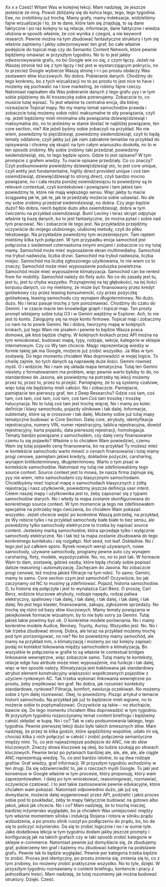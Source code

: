 Xx x x Cześć! Witam Was w kolejnej lekcji. Mam nadzieję, że jeszcze jesteście ze mną. Powoli zbliżamy się do końca tego, tego, tego tygodnia. Eee, no zrobiliśmy już trochę. Mamy grafy, mamy indeksacje, widzieliśmy fajne wizualizacje i to, że te dane, które tam się znajdują, to są dane faktyczne i po raz kolejny to są relacje, informacje, dane faktyczne i wiedza ułożona w sposób właśnie, że coś wynika z czegoś, a nie keyword research. Pewnie można na tym zbudować fantastyczne struktury i tym się właśnie zajmiemy i jakby odwzorowywać ten graf, bo całe właśnie podejście do topical map czy do Semantic Content Network, które pewnie będziemy omawiać w przyszłym tygodniu. No to to jest jakby odwzorowywanie grafu, no bo Google wie co się, z czym łączy. Jeżeli na Waszej stronie też się z tym łączy i też jest w wystarczającym pokryciu, no to przecież Google wybierze Waszą stronę i-i-i po prostu obdarzy Was zestawem słów kluczowych. No dobra. Pobieranie danych. Chodźmy do tego konkretu, bo z tych wizualizacji no to po prostu to jest nice to have i możemy się pochwalić na I love marketing, że robimy fajne rzeczy. Natomiast napisałem dla Was pobieranie danych z tego grafu yyy i w tym sobie pójdziemy do AI troszeczkę sobie potrenujemy. Zobaczcie to, co musicie tutaj wpisać. To jest właśnie ta centralna encja, dla której rozważacie Topical mapy. No my mamy temat samochodów prawda i zobaczcie tutaj możemy sobie robić maksymalne te siły powiązania, czyli np. jeżeli będziemy mieli minimalna siła powiązania dziewięćdziesiąt i maksymalna sto, no to jesteśmy w stanie dostać te najbliżej powiązane, ten core section, nie? Ale jeżeli byśmy sobie zobaczyli na przykład. No nie wiem, powiedzmy to pięćdziesiąt, powiedzmy siedemdziesiąt, czyli to będą tematy oddalone, czyli jakby już jak nam zabraknie tematów na przykład do opisywania i chcemy się skupić na tym całym wianuszku dookoła, no to w ten sposób zrobimy. My sobie zrobimy taki przedział, powiedzmy siedemdziesiąt, sto, to tego będzie sporo. Gdzie to jest opisane? W tym prompcie z grafem wiedzy. Tu macie opisane przedziały. Co co znaczy? Czyli podsumowanie powiedzmy dziewięćdziesiąt sto, to jest core unique, czyli entity jest fundamentalne, highly direct provided unique i coś tam osiemdziesiąt, dziewięćdziesiąt to strong direct, czyli bardzo mocno powiązane, no i cała reszta poniżej osiemdziesięciu to powiedzmy są te relevant contextual, czyli kontekstowe i powiązane i tam jakieś tam powiedzmy te, które nie mają większego sensu. Więc jakby tu macie ściągawkę jak te, jak te, jak te przedziały możecie sobie ustawiać. No ale my sobie zrobimy przedział siedemdziesiąt, no dobra. Czy jego będzie dużo? No dobra, niech będzie dużo albo osiemdziesiąt, dobra w tym ćwiczeniu na przykład osiemdziesiąt. Bum! Lecimy i teraz skrypt odpytuje właśnie tą bazę danych, bo to jest fantastyczne, że można pytać i sobie nad tym pracować. No i zobaczcie ile tego jest. Na przykładzie przejdźmy oczywiście do mojego ulubionego, ulubionej metody, czyli do pliku tekstowego. Na przykładzie powiedzmy tym wcześniejszym. Tam raptem mieliśmy kilka tych połączeń. W tym przypadku encja samochód jest połączona z siedemset czternastoma innymi encjami i zobaczcie co my tutaj mamy. Samochód może mieć wyposażenie ekran multimedialny. Samochód ma trybut nadwozia, liczba drzwi. Samochód ma trybut nadwozia, liczba miejsc. Samochód ma liczbę zgłoszonego użytkowania, to nie wiem co to znaczy. Samochód może mieć wyposażenie poduszka powietrzna. Samochód może mieć wyposażenie klimatyzacja. Samochód can be rented from for mobility. Samochód należy do floty auto. No co do zasady jest tu, jest tu, jest tu chyba wszystko. Przynajmniej na tej głębokości, na tej ilości korpusu danych, co my mieliśmy, że może być finansowany przez kredyt gotówkowy czy przez leasing konsumencki, czy przez pożyczkę gotówkową, leasing samochodu czy wynajem długoterminowy. No dużo, dużo. No i teraz pasuje trochę z tym porozmawiać. Chodźmy do czatu do Gemini. I w czacie macie ten knowledge graph i topical map. Ten prosty prompt wklejamy sobie tutaj O3 i w Gemini wejdźmy w Explorer. Ach, to nie jest to konto. Zalogujmy się na moje konto firmowe. Topical map i zobaczmy co nam na to powie Gemini. No i dobra, tworzymy mapę w kolejnych krokach, już tego Wam nie pisałem i pewnie to będzie Wasza praca domowa, jak ktoś będzie chętny. W kolejnych krokach przez API można na tym wnioskować, budować mapę, typy, rodzaje, sekcje, kategorie w sklepie internetowym. Czy co Wy tam chcecie. Mając reprezentację wiedzy w formie takiej jak ma Google, możecie już zrobić wszystko. Ja Was w tym zostawię. Do tego momentu chciałem Was doprowadzić w mojej logice. To chwilę zajmie, bo tych danych są naprawdę duże ilości. Gemini również myśli. O i widzicie. No i nam się układa mapa tematyczna. Tutaj ten Gemini niestety z formatowaniem ma problem, więc pewnie warto byłoby to do, no standardowo do Jasona, ale powiedzmy na potrzeby tej lekcji możemy przez to, przez to, przez to przejść. Pamiętajmy, że to są systemy czatowe, więc tutaj nie będziemy mieli całości. No i zobaczcie. Pamiętacie, pamiętacie ten pierwszy graf, ten z Deep Researchu? Gdzie coś tam, coś tam, coś tam, coś tam, coś tam, coś tam.Coś tam troszkę i troszkę halucynacja. No to tutaj coś tam jest trochę więcej. No i mamy po kolei: definicje i klasy samochodu, pojazdy silnikowe i tak dalej. Informacje, subtematy, które są w crossover i tak dalej. Możemy sobie już tutaj mapy tematyczne budować w Core Section. Dalej core, atrybuty, identyfikacja rejestracyjna, numery VIN, numer rejestracyjny, tablica rejestracyjna, dowód rejestracyjny, karta pojazdu, data pierwszej rejestracji, homologacja. Tematy bardzo powiązane z samochodem, czy dalej ceny finansowanie czemu tu się pojawiło? Właśnie o to chciałem Wam powiedzieć, czemu Wam się tutaj pojawiło cenę finansowania, bo na przykład Ty możesz mieć w kontekście samochodu warto mówić o cenach finansowania i tutaj mamy progi cenowe, pamiętam jakieś kredyty, dokładnie pożyczki, carsharing, wynajem krótkoterminowy, długoterminowy. Warto o tym pisać w kontekście samochodów. Natomiast my tutaj nie zdefiniowaliśmy tego source context. Source context jest to mowa, że nasza firma zajmuje się, yyy nie wiem, retro samochodami czy klasycznymi samochodami. Chcielibyśmy mieć topical mapę o samochodach klasycznych z żółtą rejestracją i nasz użytkownik, powiedzmy jeszcze definicja user intent. Celem naszej mapy i użytkownika jest to, żeby zapoznać się z typami samochodów starych. No i wtedy ta mapa zostanie skonfigurowana do konkretnego source context. W tym momencie ja tego nie zdefiniowałem specjalnie na potrzeby tego ćwiczenia, bo chciałem Wam pokazać wszystko. Jeżeli chcecie wejść po konkretne Waszą potrzebę, na przykład, że Wy robicie tylko i na przykład samochody białe białe to bez sensu, ale powiedzmy tylko samochody elektryczne to trzeba by napisać source content. Jesteśmy marką samochodów, która sprzedaje tylko i wyłącznie samochody elektryczne. No i tak też ta mapa zostanie zbudowana do tego konkretnego kontekstu i się rozgałęzi. Not seed, not leaf. Dokładnie. No i tego jest już całkiem sporo. Rynek nowych wersji używanych, nowe samochody, używane samochody, programy pewne auto czy wynajem carsharing, floty, modele, wypożyczalnie. No, no, no to jest tak. W formacie Wam to dam, zostawię, gdzieś osoby, które będą chciały sobie popisać dalsze reasoning i automatyzację. Zachęcam do Jasona. No zobaczcie progi cenowe, też można jakieś filtracje na tym robić. To samo. Gemini, mamy to samo. Core section czym jest samochód? Oczywiście, bo jak zaczynamy od NC to musimy ją zdefiniować. Pojazd, historia samochodów. O, tu historia się połączyła i jest to wynalazca Carl Benz. O proszę, Carl Benz, widzicie kluczowe atrybuty, rodzaje napędu, rodzaj paliwa elektryczny, spalinowy i tak dalej, i tak dalej, i tak dalej, i tak dalej, i tak dalej. No jest tego klaster, finansowanie, zakupy, zgłoszenie sprzedaży. No trochę się różni od bazy słów kluczowych. Mamy tematy powiązania w jakiejkolwiek formacie wizualnym, by to nie było sorry za Gemini. Tutaj jakieś takie powinny być ok. O konkretne modele porównania. No i mamy konkretne modele Audice, Renówy, Toyoty, Aurisy. Wszystko jest. No. No i tak trzeba zbudować stronę. Dobra, ale teraz na przykład możemy trochę pod tym porizonigować, no nie? No bo powiedzmy mamy samochód, ale mamy na przykład mm, o klimatyzację i możemy po raz kolejny zapisać: podaj mi kontekst linkowania między samochodem a klimatyzacją. Bo wszystkie te połączenia w grafie to są właśnie te contextual bridges linkowanie wewnętrzne, więc zobaczcie samo. Tutaj mamy te konteksty, relacje edge has atribute może mieć wyposażenie, ma funkcje i tak dalej, więc w ten sposób należy. Klimatyzacja jest traktowana jak standardowy atrybut element konstrukcyjny większości współczesnych pojazdów z użyciem rynkowym AC. Tak trzeba wykonać linkowania wewnętrzne po prostu, żeby zreplikować ten graf. No dobra, jak rozumieć konteksty standardowe, rynkowe? Filtracja, komfort, ewolucja oczekiwań. No możemy sobie z tym dalej rozmawiać. Okej, to powiedzmy. Pisząc artykuł o temacie historii samochodu. Na przykład jak już to będziecie mieli wgrane, no to możecie sobie to poptymalizować. Oczywiście są takie-- no słuchajcie, bawcie się. Do tego momentu chciałem Was doprowadzić w tym tygodniu. W przyszłym tygodniu rozpoczynamy temat content briefingu i będziemy całość składać w kupę. No i co? Tak w celu podsumowania takiego, tego tygodnia. Pewnie pierwszej lekcji dużo było takich śmiesznych słów. Mam nadzieję, że przez te kilka godzin, które spędziliśmy wspólnie, udało mi się, chociaż kilka z nich połączyć w całość i zrobić połączenia semantyczne między nimi. To, co jest najważniejsze podejście do ANC, nie do słów kluczowych. Znaczy słowa kluczowe są okej, bo ludzie szukają po słowach kluczowych. Pewnie teraz po pytaniach bardziej ale, ale, ale, ale, ale ciągle ANC reprezentują wiedzę. To, co jest bardzo istotne, to są dwa rodzaje grafów. Graf wiedzy, graf informacji. W przyszłym tygodniu wchodzimy w ten drugi. Da się odzwierciedlić to, jak o rzeczach myśli Google. To jaki jest konsensus w Google właśnie w tym procesie, który proponuję, który wam zaprezentowałem. I dalej po tym wnioskować, reasoningować, rozmawiać, oczywiście czatować. I to jest takie zastosowanie pewnie edukacyjne, które chciałem wam pokazać. Natomiast odpowiednio dużo, jak już się domyślacie, możecie dalej wygenerować przez API, podzielić i jakiś proces sobie pod to poukładać, żeby te mapy faktycznie budować na gotowo albo jakoś, jakoś jak chcecie. No i co? Mam nadzieję, że to trochę inaczej, bardziej inżyniersko wyglądało, bo ja chciałem Was umiejscowić między tym właśnie momentem silnika i indukcją Stojana i rotora w silniku prądu wzbudzenia, a po prostu silnik ruszył po podłączeniu do prądu, bo, bo da się to policzyć inżyniersko. Da się to zrobić logicznie i no i w sumie tyle. Jako dodatkowa lekcja w tym tygodniu dodam jakby jeszcze prompty i konfigurację jak na takich grafach czy w taki sposób zrobić kategorie w sklepie e-commerce. Natomiast pewnie już domyślacie się, że zbudujemy graf, pobierzemy ten graf i każemy mu zbudować kategorie na podstawie grafu. Pewnie tak to będzie wyglądać. Pewnie per kategoria trzeba będzie to zrobić. Proces jest identyczny, po prostu zmienia się, zmienia się to, co z tym zrobimy, bo możemy zrobić praktycznie wszystko. No to tyle, dzięki. W przyszłym tygodniu rozmawiamy o content briefingu, kontencie i pracy z jednostkami treści. Mam nadzieję, że tutaj rozumiemy jak można budować struktury. Dzięki. Cześć. 